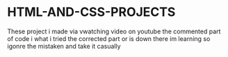 # HTML-AND-CSS-PROJECTS

These project i made via vwatching video on youtube the commented part of code i what i tried the corrected part or is down there im learning 
so igonre the mistaken and take it casually
